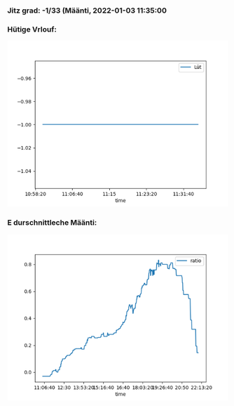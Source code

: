 ### Jitz grad: -1/33 (Määnti, 2022-01-03 11:35:00

### Hütige Vrlouf:
![Graph](Today.png)

### E durschnittleche Määnti:
![Graph](Määnti.png)